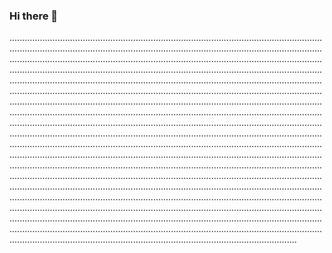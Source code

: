 ### Hi there 👋

......................................................................................................................................................................................................................................................................................................................................................................................................................................................................................................................................................................................................................................................................................................................................................................................................................................................................................................................................................................................................................................................................................................................................................................................................................................................................................................................................................................................................................................................................................................................................................................................................................................................................................................................................................................................................................................................................................................................................................................................................................................................................................................................................................................................................................................................................................................................................................................................................................................................................................................................................................................